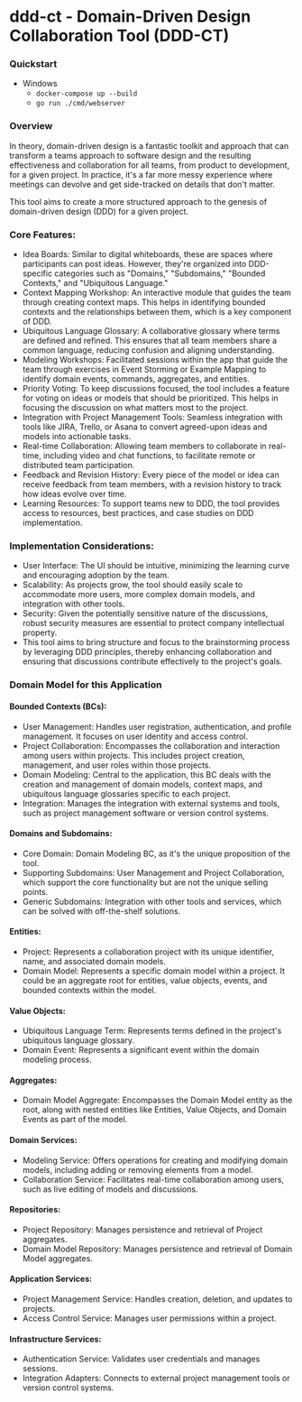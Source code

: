 # ddd-ct - Domain-Driven Design Collaboration Tool (DDD-CT)

### Quickstart
* Windows
    * `docker-compose up --build`
    * `go run ./cmd/webserver`

### Overview 
In theory, domain-driven design is a fantastic toolkit and approach that can transform a teams approach to software design and the resulting effectiveness and collaboration for all teams, from product to development, for a given project. In practice, it's a far more messy experience where meetings can devolve and get side-tracked on details that don't matter.

This tool aims to create a more structured approach to the genesis of domain-driven design (DDD) for a given project.

### Core Features:

* Idea Boards: Similar to digital whiteboards, these are spaces where participants can post ideas. However, they're organized into DDD-specific categories such as "Domains," "Subdomains," "Bounded Contexts," and "Ubiquitous Language."
* Context Mapping Workshop: An interactive module that guides the team through creating context maps. This helps in identifying bounded contexts and the relationships between them, which is a key component of DDD.
* Ubiquitous Language Glossary: A collaborative glossary where terms are defined and refined. This ensures that all team members share a common language, reducing confusion and aligning understanding.
* Modeling Workshops: Facilitated sessions within the app that guide the team through exercises in Event Storming or Example Mapping to identify domain events, commands, aggregates, and entities.
* Priority Voting: To keep discussions focused, the tool includes a feature for voting on ideas or models that should be prioritized. This helps in focusing the discussion on what matters most to the project.
* Integration with Project Management Tools: Seamless integration with tools like JIRA, Trello, or Asana to convert agreed-upon ideas and models into actionable tasks.
* Real-time Collaboration: Allowing team members to collaborate in real-time, including video and chat functions, to facilitate remote or distributed team participation.
* Feedback and Revision History: Every piece of the model or idea can receive feedback from team members, with a revision history to track how ideas evolve over time.
* Learning Resources: To support teams new to DDD, the tool provides access to resources, best practices, and case studies on DDD implementation.

### Implementation Considerations:

* User Interface: The UI should be intuitive, minimizing the learning curve and encouraging adoption by the team.
* Scalability: As projects grow, the tool should easily scale to accommodate more users, more complex domain models, and integration with other tools.
* Security: Given the potentially sensitive nature of the discussions, robust security measures are essential to protect company intellectual property.
* This tool aims to bring structure and focus to the brainstorming process by leveraging DDD principles, thereby enhancing collaboration and ensuring that discussions contribute effectively to the project's goals.


### Domain Model for this Application

#### Bounded Contexts (BCs):
* User Management: Handles user registration, authentication, and profile management. It focuses on user identity and access control.
* Project Collaboration: Encompasses the collaboration and interaction among users within projects. This includes project creation, management, and user roles within those projects.
* Domain Modeling: Central to the application, this BC deals with the creation and management of domain models, context maps, and ubiquitous language glossaries specific to each project.
* Integration: Manages the integration with external systems and tools, such as project management software or version control systems.

#### Domains and Subdomains:
* Core Domain: Domain Modeling BC, as it's the unique proposition of the tool.
* Supporting Subdomains: User Management and Project Collaboration, which support the core functionality but are not the unique selling points.
* Generic Subdomains: Integration with other tools and services, which can be solved with off-the-shelf solutions.

#### Entities:
* Project: Represents a collaboration project with its unique identifier, name, and associated domain models.
* Domain Model: Represents a specific domain model within a project. It could be an aggregate root for entities, value objects, events, and bounded contexts within the model.

#### Value Objects:
* Ubiquitous Language Term: Represents terms defined in the project's ubiquitous language glossary.
* Domain Event: Represents a significant event within the domain modeling process.

#### Aggregates:
* Domain Model Aggregate: Encompasses the Domain Model entity as the root, along with nested entities like Entities, Value Objects, and Domain Events as part of the model.

#### Domain Services:
* Modeling Service: Offers operations for creating and modifying domain models, including adding or removing elements from a model.
* Collaboration Service: Facilitates real-time collaboration among users, such as live editing of models and discussions.

#### Repositories:
* Project Repository: Manages persistence and retrieval of Project aggregates.
* Domain Model Repository: Manages persistence and retrieval of Domain Model aggregates.

#### Application Services:
* Project Management Service: Handles creation, deletion, and updates to projects.
* Access Control Service: Manages user permissions within a project.

#### Infrastructure Services:
* Authentication Service: Validates user credentials and manages sessions.
* Integration Adapters: Connects to external project management tools or version control systems.